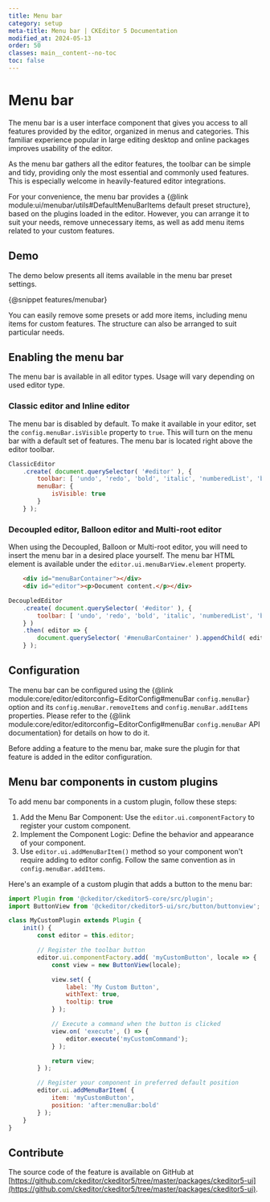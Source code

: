 ```yaml
---
title: Menu bar
category: setup
meta-title: Menu bar | CKEditor 5 Documentation
modified_at: 2024-05-13
order: 50
classes: main__content--no-toc
toc: false
---
```


# Menu bar

The menu bar is a user interface component that gives you access to all features provided by the editor, organized in menus and categories. This familiar experience popular in large editing desktop and online packages improves usability of the editor.

As the menu bar gathers all the editor features, the toolbar can be simple and tidy, providing only the most essential and commonly used features. This is especially welcome in heavily-featured editor integrations.

For your convenience, the menu bar provides a {@link module:ui/menubar/utils#DefaultMenuBarItems default preset structure}, based on the plugins loaded in the editor. However, you can arrange it to suit your needs, remove unnecessary items, as well as add menu items related to your custom features.

## Demo

The demo below presents all items available in the menu bar preset settings.

{@snippet features/menubar}

You can easily remove some presets or add more items, including menu items for custom features. The structure can also be arranged to suit particular needs.

## Enabling the menu bar

The menu bar is available in all editor types. Usage will vary depending on used editor type.

### Classic editor and Inline editor

The menu bar is disabled by default. To make it available in your editor, set the `config.menuBar.isVisible` property to `true`. This will turn on the menu bar with a default set of features. The menu bar is located right above the editor toolbar.

```js
ClassicEditor
	.create( document.querySelector( '#editor' ), {
		toolbar: [ 'undo', 'redo', 'bold', 'italic', 'numberedList', 'bulletedList' ],
		menuBar: {
			isVisible: true
		}
	} );
```

### Decoupled editor, Balloon editor and Multi-root editor

When using the Decoupled, Balloon or Multi-root editor, you will need to insert the menu bar in a desired place yourself. The menu bar HTML element is available under the `editor.ui.menuBarView.element` property.

```html
	<div id="menuBarContainer"></div>
	<div id="editor"><p>Document content.</p></div>
```

```js
DecoupledEditor
	.create( document.querySelector( '#editor' ), {
		toolbar: [ 'undo', 'redo', 'bold', 'italic', 'numberedList', 'bulletedList' ],
	} )
	.then( editor => {
		document.querySelector( '#menuBarContainer' ).appendChild( editor.ui.view.menuBarView.element );
	} );
```

## Configuration

The menu bar can be configured using the {@link module:core/editor/editorconfig~EditorConfig#menuBar `config.menuBar`} option and its `config.menuBar.removeItems` and `config.menuBar.addItems` properties. Please refer to the {@link module:core/editor/editorconfig~EditorConfig#menuBar `config.menuBar` API documentation} for details on how to do it.

<info-box warning>
	Before adding a feature to the menu bar, make sure the plugin for that feature is added in the editor configuration.
</info-box>

## Menu bar components in custom plugins

To add menu bar components in a custom plugin, follow these steps:

1. Add the Menu Bar Component: Use the `editor.ui.componentFactory` to register your custom component.
1. Implement the Component Logic: Define the behavior and appearance of your component.
1. Use `editor.ui.addMenuBarItem()` method so your component won't require adding to editor config. Follow the same convention as in `config.menuBar.addItems`.

Here's an example of a custom plugin that adds a button to the menu bar:

```js
import Plugin from '@ckeditor/ckeditor5-core/src/plugin';
import ButtonView from '@ckeditor/ckeditor5-ui/src/button/buttonview';

class MyCustomPlugin extends Plugin {
	init() {
		const editor = this.editor;

		// Register the toolbar button
		editor.ui.componentFactory.add( 'myCustomButton', locale => {
			const view = new ButtonView(locale);

			view.set( {
				label: 'My Custom Button',
				withText: true,
				tooltip: true
			} );

			// Execute a command when the button is clicked
			view.on( 'execute', () => {
				editor.execute('myCustomCommand');
			} );

			return view;
		} );

		// Register your component in preferred default position
		editor.ui.addMenuBarItem( {
			item: 'myCustomButton',
			position: 'after:menuBar:bold'
		} );
    }
}
```

## Contribute

The source code of the feature is available on GitHub at [https://github.com/ckeditor/ckeditor5/tree/master/packages/ckeditor5-ui](https://github.com/ckeditor/ckeditor5/tree/master/packages/ckeditor5-ui).
